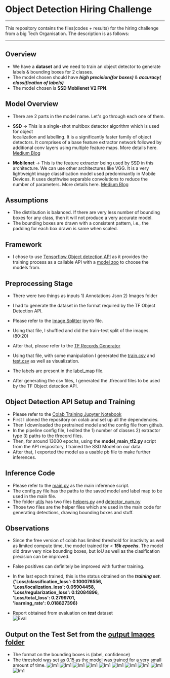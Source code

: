 # Object Detection Hiring Challenge

--------------------------------------------------------------------------------------------

This repository contains the files(codes + results) for the hiring challenge from a big
Tech Organisation.
The description is as follows:

--------------------------------------------------------------------------------------------
## Overview
* We have a **dataset** and we need to train an object detector to generate labels & 
  bounding boxes for 2 classes.
* The model chosen should have ***high precision(for boxes)*** & ***accuracy(  
  classification  of labels)***
* The model chosen is **SSD Mobilenet V2 FPN**.

## Model Overview
* There are 2 parts in the model name. Let's go through each one of them.
* **SSD** -> This is a single-shot multibox detector algorithm which is used for object   
  localization and labelling.
  It is a significantly faster family of object detectors.
  It comprises of a base feature extractor network followed by additional conv layers using multiple feature maps.
  More details here. [Medium Blog](https://towardsdatascience.com/ssd-single-shot-detector-for-object-detection-using-multibox-1818603644ca)

* **Mobilenet** -> This is the feature extractor being used by SSD in this architecture. 
  We can use other architectures like VGG.
  It is a very lightweight image classification model used predominantly in Mobile Devices. 
  It uses depthwise separable convolutions to reduce the number of parameters.
  More details here. [Medium Blog](https://medium.com/analytics-vidhya/image-classification-with-mobilenet-cc6fbb2cd470)

## Assumptions
* The distribution is balanced. If there are very less number of bounding boxes for any class, then it will not produce a very accurate model.
* The bounding boxes are drawn with a consistent pattern, i.e., the padding for each box drawn is same when scaled.

## Framework
* I chose to use [Tensorflow Object detection API](https://github.com/tensorflow/models/tree/master/research/object_detection) as it provides the training process as a callable API with a [model zoo](https://github.com/tensorflow/models/blob/master/research/object_detection/g3doc/tf2_detection_zoo.md) to choose the models from.	


## Preprocessing Stage

* There were two things as inputs 1) Annotations Json 2) Images folder
* I had to generate the dataset in the format required by the TF Object Detection API.
* Please refer to the [Image Splitter](https://github.com/ravi0531rp/Object-Detection-Hiring-Challenge/blob/master/Images%20Splitter.ipynb) ipynb file.
* Using that file, I shuffled and did the train-test split of the images.(80:20)

* After that, please refer to the [TF Records Generator](https://github.com/ravi0531rp/Object-Detection-Hiring-Challenge/blob/master/TF%20Records%20Generator.ipynb)
* Using that file, with some manipulation I generated the [train.csv](https://github.com/ravi0531rp/Object-Detection-Hiring-Challenge/blob/master/data/train.csv) and [test.csv](https://github.com/ravi0531rp/Object-Detection-Hiring-Challenge/blob/master/data/test.csv) as well as visualization.
* The labels are present in the [label_map](https://github.com/ravi0531rp/Object-Detection-Hiring-Challenge/blob/master/data/labelmap.pbtxt) file.
* After generating the csv files, I generated the .tfrecord files to be used by the TF Object detection API.

## Object Detection API Setup and Training

* Please refer to the [Colab Training Jupyter Notebook](https://github.com/ravi0531rp/Object-Detection-Hiring-Challenge/blob/master/Hiring_Challenge_EagleView_2.ipynb)
* First I cloned the repository on colab and set up all the dependencies.
* Then I downloaded the pretrained model and the config file from github.
* In the pipeline config file, I edited the 1) number of classes 2) extractor type 3) paths
  to the tfrecord files.
* Then, for around 13000 epochs, using the **model_main_tf2.py** script from the API 
  respository, I trained the SSD Model on our data.
* After that, I exported the model as a usable pb file to make further inferences.

## Inference Code
* Please refer to the [main.py](https://github.com/ravi0531rp/Object-Detection-Hiring-Challenge/blob/master/main.py) as the main inference script. 
* The config.py file has the paths to the saved model and label map to be used in the main file.
* The folder [utils](https://github.com/ravi0531rp/Object-Detection-Hiring-Challenge/tree/master/utils) has two files [helpers.py](https://github.com/ravi0531rp/Object-Detection-Hiring-Challenge/blob/master/utils/Helpers.py) and [detector_num.py](https://github.com/ravi0531rp/Object-Detection-Hiring-Challenge/blob/master/utils/detector_num.py)
* Those two files are the helper files which are used in the main code for generating
  detections, drawing bounding boxes and stuff.


## Observations
* Since the free version of colab has limited threshold for inactivity as well as limited compute time, the model trained for < ***15k epochs***. The model did draw very nice bounding boxes, but IoU as well as the clasification precision can be improved.
* False positives can definitely be improved with further training.
* In the last epoch trained, this is the status obtained on the ***training set***.<br />
**{'Loss/classification_loss': 0.100076556,<br />
 'Loss/localization_loss': 0.05904458,<br />
 'Loss/regularization_loss': 0.12084896,<br />
 'Loss/total_loss': 0.2799701,<br />
 'learning_rate': 0.018827396}**

* Report obtained from evaluation on ***test*** dataset <br />
![Eval](https://github.com/ravi0531rp/Object-Detection-Hiring-Challenge/blob/master/outputImages/eval.png)

## Output on the Test Set from the [output Images folder](https://github.com/ravi0531rp/Object-Detection-Hiring-Challenge/tree/master/outputImages)
* The format on the bounding boxes is (label, confidence)
* The threshold was set as 0.15 as the model was trained for a very small amount of time.
![Im1](https://github.com/ravi0531rp/Object-Detection-Hiring-Challenge/blob/master/outputImages/0.jpg)
![Im1](https://github.com/ravi0531rp/Object-Detection-Hiring-Challenge/blob/master/outputImages/1.jpg)
![Im1](https://github.com/ravi0531rp/Object-Detection-Hiring-Challenge/blob/master/outputImages/2.jpg)
![Im1](https://github.com/ravi0531rp/Object-Detection-Hiring-Challenge/blob/master/outputImages/3.jpg)
![Im1](https://github.com/ravi0531rp/Object-Detection-Hiring-Challenge/blob/master/outputImages/4.jpg)
![Im1](https://github.com/ravi0531rp/Object-Detection-Hiring-Challenge/blob/master/outputImages/5.jpg)
![Im1](https://github.com/ravi0531rp/Object-Detection-Hiring-Challenge/blob/master/outputImages/6.jpg)
![Im1](https://github.com/ravi0531rp/Object-Detection-Hiring-Challenge/blob/master/outputImages/7.jpg)
![Im1](https://github.com/ravi0531rp/Object-Detection-Hiring-Challenge/blob/master/outputImages/8.jpg)
![Im1](https://github.com/ravi0531rp/Object-Detection-Hiring-Challenge/blob/master/outputImages/9.jpg)